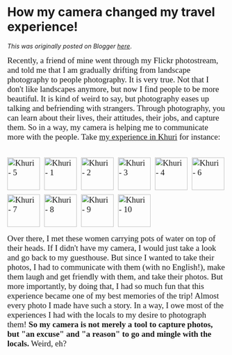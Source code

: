# How my camera changed my travel experience!

*This was originally posted on Blogger [here](https://photopensieve.blogspot.com/2011/11/how-my-camera-changed-my-travel.html)*.

<span class="Apple-style-span" style="font-family: 'times new roman', 'new york', times, serif; font-size: 19px;">Recently, a friend of mine went through my Flickr photostream, and told me that I am gradually drifting from landscape photography to people photography. It is very true.&nbsp;Not that I don't like landscapes anymore, but now I find people to be more beautiful. It is kind of weird to say, but photography eases up talking and befriending with strangers. Through photography, you can learn about their lives, their attitudes, their jobs, and capture them. So in a way, my camera is helping me to communicate more with the people. Take </span><span class="Apple-style-span" style="font-family: 'times new roman', 'new york', times, serif; font-size: 19px;"><a href="http://photopensieve.blogspot.com/2011/10/khuri-tranquil-stay-in-authentic.html" target="_blank">my experience in Khuri</a></span><span class="Apple-style-span" style="font-family: 'times new roman', 'new york', times, serif; font-size: 19px;"> for instance:</span><br />
<div id="yui_3_2_0_17_132130930765748" style="font-family: 'times new roman', 'new york', times, serif; font-size: 19px;"><span class="Apple-style-span" style="font-family: Times; font-size: small;"></span><br />
<div style="margin-bottom: 0px; margin-left: 0px; margin-right: 0px; margin-top: 0px;"><div style="margin-bottom: 0px; margin-left: 0px; margin-right: 0px; margin-top: 0px;"><a href="http://www.flickr.com/photos/8413680@N08/6324068960/in/set-72157627953457549/" style="display: block; float: left; height: 75px; padding-bottom: 10px; padding-left: 0px; padding-right: 10px; padding-top: 0px; width: 75px;" title="Khuri - 5"><img alt="Khuri - 5" src="http://farm7.static.flickr.com/6048/6324068960_15ac2cefa0_s.jpg" style="border-bottom-style: none; border-color: initial; border-left-style: none; border-right-style: none; border-top-style: none; cursor: move; height: 75px; margin-bottom: 0px; margin-left: 0px; margin-right: 0px; margin-top: 0px; padding-bottom: 0px; padding-left: 0px; padding-right: 0px; padding-top: 0px; width: 75px;" /></a><a href="http://www.flickr.com/photos/8413680@N08/6324067134/in/set-72157627953457549/" style="display: block; float: left; height: 75px; padding-bottom: 10px; padding-left: 0px; padding-right: 10px; padding-top: 0px; width: 75px;" title="Khuri - 1"><img alt="Khuri - 1" src="http://farm7.static.flickr.com/6231/6324067134_7c9213b5c3_s.jpg" style="border-bottom-style: none; border-color: initial; border-left-style: none; border-right-style: none; border-top-style: none; cursor: move; height: 75px; margin-bottom: 0px; margin-left: 0px; margin-right: 0px; margin-top: 0px; padding-bottom: 0px; padding-left: 0px; padding-right: 0px; padding-top: 0px; width: 75px;" /></a><a href="http://www.flickr.com/photos/8413680@N08/6323538799/in/set-72157627953457549/" style="display: block; float: left; height: 75px; padding-bottom: 10px; padding-left: 0px; padding-right: 10px; padding-top: 0px; width: 75px;" title="Khuri - 2"><img alt="Khuri - 2" src="http://farm7.static.flickr.com/6231/6323538799_bffbe64507_s.jpg" style="border-bottom-style: none; border-color: initial; border-left-style: none; border-right-style: none; border-top-style: none; cursor: move; height: 75px; margin-bottom: 0px; margin-left: 0px; margin-right: 0px; margin-top: 0px; padding-bottom: 0px; padding-left: 0px; padding-right: 0px; padding-top: 0px; width: 75px;" /></a><a href="http://www.flickr.com/photos/8413680@N08/6323539201/in/set-72157627953457549/" style="display: block; float: left; height: 75px; padding-bottom: 10px; padding-left: 0px; padding-right: 10px; padding-top: 0px; width: 75px;" title="Khuri - 3"><img alt="Khuri - 3" src="http://farm7.static.flickr.com/6035/6323539201_835b89f734_s.jpg" style="border-bottom-style: none; border-color: initial; border-left-style: none; border-right-style: none; border-top-style: none; cursor: move; height: 75px; margin-bottom: 0px; margin-left: 0px; margin-right: 0px; margin-top: 0px; padding-bottom: 0px; padding-left: 0px; padding-right: 0px; padding-top: 0px; width: 75px;" /></a><a href="http://www.flickr.com/photos/8413680@N08/6324068650/in/set-72157627953457549/" style="display: block; float: left; height: 75px; padding-bottom: 10px; padding-left: 0px; padding-right: 10px; padding-top: 0px; width: 75px;" title="Khuri - 4"><img alt="Khuri - 4" src="http://farm7.static.flickr.com/6232/6324068650_a93f901886_s.jpg" style="border-bottom-style: none; border-color: initial; border-left-style: none; border-right-style: none; border-top-style: none; cursor: move; height: 75px; margin-bottom: 0px; margin-left: 0px; margin-right: 0px; margin-top: 0px; padding-bottom: 0px; padding-left: 0px; padding-right: 0px; padding-top: 0px; width: 75px;" /></a><a href="http://www.flickr.com/photos/8413680@N08/6324069390/in/set-72157627953457549/" style="display: block; float: left; height: 75px; padding-bottom: 10px; padding-left: 0px; padding-right: 0px; padding-top: 0px; width: 75px;" title="Khuri - 6"><img alt="Khuri - 6" src="http://farm7.static.flickr.com/6103/6324069390_2370ec3d12_s.jpg" style="border-bottom-style: none; border-color: initial; border-left-style: none; border-right-style: none; border-top-style: none; cursor: move; height: 75px; margin-bottom: 0px; margin-left: 0px; margin-right: 0px; margin-top: 0px; padding-bottom: 0px; padding-left: 0px; padding-right: 0px; padding-top: 0px; width: 75px;" /></a></div></div><div style="margin-bottom: 0px; margin-left: 0px; margin-right: 0px; margin-top: 0px;"><div style="margin-bottom: 0px; margin-left: 0px; margin-right: 0px; margin-top: 0px;"><a href="http://www.flickr.com/photos/8413680@N08/6324070308/in/set-72157627953457549/" style="display: block; float: left; height: 75px; padding-bottom: 10px; padding-left: 0px; padding-right: 10px; padding-top: 0px; width: 75px;" title="Khuri - 7"><img alt="Khuri - 7" src="http://farm7.static.flickr.com/6117/6324070308_a6df374034_s.jpg" style="border-bottom-style: none; border-color: initial; border-left-style: none; border-right-style: none; border-top-style: none; cursor: move; height: 75px; margin-bottom: 0px; margin-left: 0px; margin-right: 0px; margin-top: 0px; padding-bottom: 0px; padding-left: 0px; padding-right: 0px; padding-top: 0px; width: 75px;" /></a><a href="http://www.flickr.com/photos/8413680@N08/6323542305/in/set-72157627953457549/" style="display: block; float: left; height: 75px; padding-bottom: 10px; padding-left: 0px; padding-right: 10px; padding-top: 0px; width: 75px;" title="Khuri - 8"><img alt="Khuri - 8" src="http://farm7.static.flickr.com/6049/6323542305_f85f6cbde4_s.jpg" style="border-bottom-style: none; border-color: initial; border-left-style: none; border-right-style: none; border-top-style: none; cursor: move; height: 75px; margin-bottom: 0px; margin-left: 0px; margin-right: 0px; margin-top: 0px; padding-bottom: 0px; padding-left: 0px; padding-right: 0px; padding-top: 0px; width: 75px;" /></a><a href="http://www.flickr.com/photos/8413680@N08/6324071296/in/set-72157627953457549/" style="display: block; float: left; height: 75px; padding-bottom: 10px; padding-left: 0px; padding-right: 10px; padding-top: 0px; width: 75px;" title="Khuri - 9"><img alt="Khuri - 9" src="http://farm7.static.flickr.com/6227/6324071296_3149cd4a86_s.jpg" style="border-bottom-style: none; border-color: initial; border-left-style: none; border-right-style: none; border-top-style: none; cursor: move; height: 75px; margin-bottom: 0px; margin-left: 0px; margin-right: 0px; margin-top: 0px; padding-bottom: 0px; padding-left: 0px; padding-right: 0px; padding-top: 0px; width: 75px;" /></a><a href="http://www.flickr.com/photos/8413680@N08/6323543325/in/set-72157627953457549/" style="display: block; float: left; height: 75px; padding-bottom: 10px; padding-left: 0px; padding-right: 10px; padding-top: 0px; width: 75px;" title="Khuri - 10"><img alt="Khuri - 10" src="http://farm7.static.flickr.com/6095/6323543325_fbf2e36039_s.jpg" style="border-bottom-style: none; border-color: initial; border-left-style: none; border-right-style: none; border-top-style: none; cursor: move; height: 75px; margin-bottom: 0px; margin-left: 0px; margin-right: 0px; margin-top: 0px; padding-bottom: 0px; padding-left: 0px; padding-right: 0px; padding-top: 0px; width: 75px;" /></a></div></div></div><div id="yui_3_2_0_17_132130930765748" style="font-family: 'times new roman', 'new york', times, serif; font-size: 19px;"><br />
</div><div id="yui_3_2_0_17_132130930765748" style="font-family: 'times new roman', 'new york', times, serif; font-size: 19px;"><br />
<br />
<br />
<br />
<br />
<br />
<br />
Over there, I met these women carrying pots of water on top of their heads. If I didn't have my camera, I would just take a look and go back to my guesthouse. But since I wanted to take their photos, I had to communicate with them (with no English!), make them laugh and get friendly with them, and take their photos. But more importantly, by doing that, I had so much fun that this experience became one of my best memories of the trip! Almost every photo I made have such a story. In a way, I owe most of the experiences I had with the locals to my desire to photograph them! <b>So my camera is not merely a tool to capture photos, but "an excuse" and "a reason" to go and mingle with the locals.</b> Weird, eh?</div>